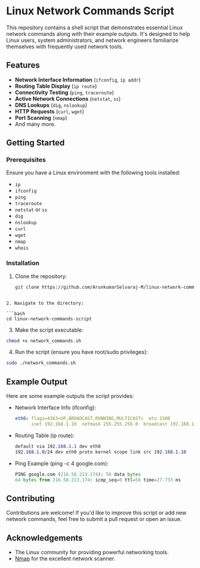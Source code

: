 # Linux Network Commands Script

This repository contains a shell script that demonstrates essential Linux network commands along with their example outputs. It's designed to help Linux users, system administrators, and network engineers familiarize themselves with frequently used network tools.

## Features

- **Network Interface Information** (`ifconfig`, `ip addr`)
- **Routing Table Display** (`ip route`)
- **Connectivity Testing** (`ping`, `traceroute`)
- **Active Network Connections** (`netstat`, `ss`)
- **DNS Lookups** (`dig`, `nslookup`)
- **HTTP Requests** (`curl`, `wget`)
- **Port Scanning** (`nmap`)
- And many more.

## Getting Started

### Prerequisites

Ensure you have a Linux environment with the following tools installed:

- `ip`
- `ifconfig`
- `ping`
- `traceroute`
- `netstat` or `ss`
- `dig`
- `nslookup`
- `curl`
- `wget`
- `nmap`
- `whois`

### Installation

1. Clone the repository:

   ```bash
   git clone https://github.com/ArunkumarSelvaraj-M/linux-network-commands-script.git
  ```

2. Navigate to the directory:

  ```bash
  cd linux-network-commands-script
  ```

3. Make the script executable:

  ```bash
  chmod +x network_commands.sh
  ```

4. Run the script (ensure you have root/sudo privileges):

  ```bash
  sudo ./network_commands.sh
  ```

## Example Output
Here are some example outputs the script provides:

- Network Interface Info (ifconfig):

  ```yaml
  eth0: flags=4163<UP,BROADCAST,RUNNING,MULTICAST>  mtu 1500
        inet 192.168.1.10  netmask 255.255.255.0  broadcast 192.168.1.255
  ```

- Routing Table (ip route):

  ```scss
  default via 192.168.1.1 dev eth0 
  192.168.1.0/24 dev eth0 proto kernel scope link src 192.168.1.10
  ```

- Ping Example (ping -c 4 google.com):

  ```python
  PING google.com (216.58.213.174): 56 data bytes
  64 bytes from 216.58.213.174: icmp_seq=0 ttl=56 time=27.733 ms
  ```

## Contributing
Contributions are welcome! If you'd like to improve this script or add new network commands, feel free to submit a pull request or open an issue.

## Acknowledgements

- The Linux community for providing powerful networking tools.
- [Nmap](https://nmap.org/) for the excellent network scanner.
